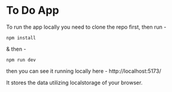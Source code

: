 # To Do App

To run the app locally you need to clone the repo first, then run -

``` npm install ```

& then - 

``` npm run dev ```

then you can see it running locally here - http://localhost:5173/

It stores the data utilizing localstorage of your browser.
